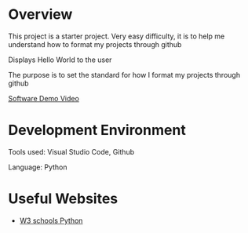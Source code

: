 # Overview

This project is a starter project. Very easy difficulty, it is to help me understand how to format my projects through github

Displays Hello World to the user

The purpose is to set the standard for how I format my projects through github

[Software Demo Video](https://youtu.be/CN78pYiBZwI)

# Development Environment

Tools used: Visual Studio Code, Github

Language: Python

# Useful Websites

* [W3 schools Python](https://www.w3schools.com/python/default.asp)
